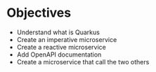 <!-- .slide: -->

# Objectives

* Understand what is Quarkus
* Create an imperative microservice
* Create a reactive microservice
* Add OpenAPI documentation
* Create a microservice that call the two others
<!-- .element: class="list-fragment" -->
